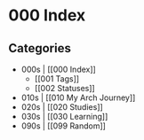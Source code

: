 # 000 Index

## Categories
- 000s | [[000 Index]]
	- [[001 Tags]]
	- [[002 Statuses]]
- 010s | [[010 My Arch Journey]]
- 020s | [[020 Studies]]
- 030s | [[030 Learning]]
- 090s | [[099 Random]]
